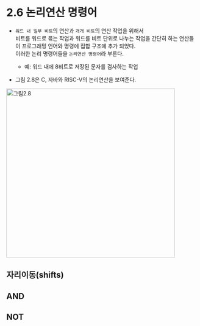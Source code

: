 # 2.6 논리연산 명령어
- `워드 내 일부 비트`의 연산과 `개개 비트`의 연산 작업을 위해서 <br />
비트를 워드로 묶는 작업과 워드를 비트 단위로 나누는 작업을 간단히 하는 연산들이 프로그래밍 언어와 명령에 집합 구조에 추가 되었다. <br />
이러한 논리 명령어들을 `논리연산 명령어`라 부른다. <br />
    - 예: 워드 내에 8비트로 저장된 문자를 검사하는 작업 

- 그림 2.8은 C, 자바와 RISC-V의 논리연산을 보여준다.

<img width="442" alt="그림2.8" src="https://user-images.githubusercontent.com/40673012/96800659-c6297400-1440-11eb-8d38-26cad0382221.png">

## 자리이동(shifts)

## AND

## NOT
